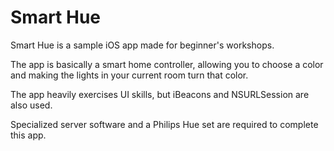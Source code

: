 # Smart Hue

Smart Hue is a sample iOS app made for beginner's workshops.

The app is basically a smart home controller, allowing you to choose a color and making the lights in your current room turn that color.

The app heavily exercises UI skills, but iBeacons and NSURLSession are also used.

Specialized server software and a Philips Hue set are required to complete this app.